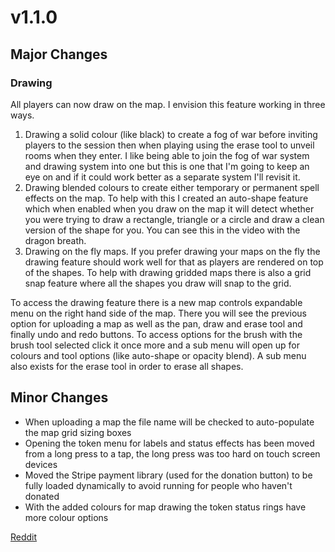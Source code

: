 # v1.1.0

## Major Changes

### Drawing

All players can now draw on the map. I envision this feature working in three ways.

1. Drawing a solid colour (like black) to create a fog of war before inviting players to the session then when playing using the erase tool to unveil rooms when they enter. I like being able to join the fog of war system and drawing system into one but this is one that I'm going to keep an eye on and if it could work better as a separate system I'll revisit it.
2. Drawing blended colours to create either temporary or permanent spell effects on the map. To help with this I created an auto-shape feature which when enabled when you draw on the map it will detect whether you were trying to draw a rectangle, triangle or a circle and draw a clean version of the shape for you. You can see this in the video with the dragon breath.
3. Drawing on the fly maps. If you prefer drawing your maps on the fly the drawing feature should work well for that as players are rendered on top of the shapes. To help with drawing gridded maps there is also a grid snap feature where all the shapes you draw will snap to the grid.

To access the drawing feature there is a new map controls expandable menu on the right hand side of the map. There you will see the previous option for uploading a map as well as the pan, draw and erase tool and finally undo and redo buttons.
To access options for the brush with the brush tool selected click it once more and a sub menu will open up for colours and tool options (like auto-shape or opacity blend). A sub menu also exists for the erase tool in order to erase all shapes.

## Minor Changes

- When uploading a map the file name will be checked to auto-populate the map grid sizing boxes
- Opening the token menu for labels and status effects has been moved from a long press to a tap, the long press was too hard on touch screen devices
- Moved the Stripe payment library (used for the donation button) to be fully loaded dynamically to avoid running for people who haven't donated
- With the added colours for map drawing the token status rings have more colour options

[Reddit](https://www.reddit.com/r/OwlbearRodeo/comments/g5d00w/beta_v110_release_drawing_and_fog_of_war/)

